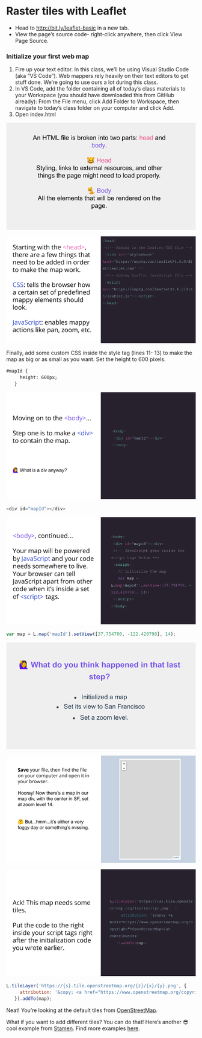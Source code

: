 # Raster tiles with Leaflet

- Head to http://bit.ly/leaflet-basic in a new tab.
- View the page’s source code- right-click anywhere, then click View Page Source.

### Initialize your first web map
1. Fire up your text editor. In this class, we’ll be using Visual Studio Code (aka “VS Code”). Web mappers rely heavily on their text editors to get stuff done. We’re going to use ours a lot during this class.
2. In VS Code, add the folder containing all of today’s class materials to your Workspace (you should have downloaded this from GitHub already): From the File menu, click Add Folder to Workspace, then navigate to today’s class folder on your computer and click Add.
3. Open index.html

![image](images/slide53.png)

![image](images/slide55.png)

Finally, add some custom CSS inside the style tag (lines 11- 13) to make the map as big or as small as you want. 
Set the height to 600 pixels.

```html
#mapId {
     height: 600px;
   }
 ```

![image](images/slide57.png)
```js
<div id="mapId"></div>
```

![image](images/slide58.png)
```js
var map = L.map('mapId').setView([37.754700, -122.420790], 14);
```

![image](images/slide60.png)

![image](images/slide61.png)

![image](images/slide62.png)


``` js
L.tileLayer('https://{s}.tile.openstreetmap.org/{z}/{x}/{y}.png', {
     attribution: '&copy; <a href="https://www.openstreetmap.org/copyright">OpenStreetMap</a> contributors'
   }).addTo(map);
```

Neat! You’re looking at the default tiles from [OpenStreetMap](https://www.openstreetmap.org/#map=5/38.007/-95.844). 

What if you want to add different tiles? You can do that! Here’s another 😎 cool example from [Stamen](https://stamen.com/). Find more examples [here](https://leaflet-extras.github.io/leaflet-providers/preview/).
